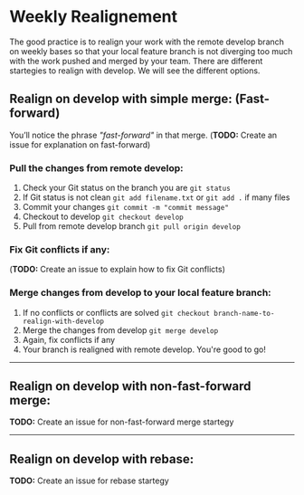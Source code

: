 # Weekly Realignement

The good practice is to realign your work with the remote develop branch on weekly bases so that your local feature branch is not diverging too much with the work pushed and merged by your team. There are different startegies to realign with develop. We will see the different options.

## Realign on develop with simple merge: (Fast-forward)

You’ll notice the phrase *"fast-forward"* in that merge. (**TODO:** Create an issue for explanation on fast-forward)

### Pull the changes from remote develop:
1. Check your Git status on the branch you are `git status`
2. If Git status is not clean `git add filename.txt` or `git add .` if many files
3. Commit your changes `git commit -m "commit message"`
4. Checkout to develop `git checkout develop`
5. Pull from remote develop branch `git pull origin develop`

### Fix Git conflicts if any:
(**TODO:** Create an issue to explain how to fix Git conflicts)

### Merge changes from develop to your local feature branch:
1. If no conflicts or conflicts are solved `git checkout branch-name-to-realign-with-develop`
2. Merge the changes from develop `git merge develop`
3. Again, fix conflicts if any
4. Your branch is realigned with remote develop. You're good to go!

---

## Realign on develop with non-fast-forward merge:

**TODO:** Create an issue for non-fast-forward merge startegy

---

## Realign on develop with rebase:

**TODO:** Create an issue for rebase startegy

